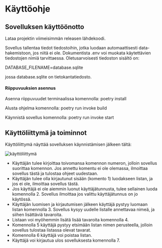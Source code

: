 # Käyttöohje

## Sovelluksen käyttöönotto
Lataa projektin viimeisimmän releasen lähdekoodi.

Sovellus tallentaa tiedot tiedostoihin, jotka luodaan automaattisesti data-hakemistoon, jos niitä ei ole. 
Dokumentista .env voi muokata käytettävien tiedostojen nimiä tarvittaessa. Oletusarvoisesti tiedoston sisältö on:

DATABASE_FILENAME=database.sqlite

jossa database.sqlite on tietokantatiedosto.

#### Riippuvuuksien asennus
Asenna riippuvuudet terminaalissa komennolla: poetry install

Alusta ohjelma komennolla: poetry run invoke build

Käynnistä sovellus komennolla: poetry run invoke start

## Käyttöliittymä ja toiminnot
Käyttöliittymä näyttää sovelluksen käynnistämisen jälkeen tältä:

![käyttöliittymä](https://github.com/irelinna/ohte/assets/101975853/9bf37d64-c2f4-4ba3-b195-d0974c979057)

- Käyttäjän tulee kirjoittaa toivomansa komennon numeron, jolloin sovellus suorittaa komennon. Jos annettu komentu ei ole olemassa, ilmoittaa sovellus tästä ja tulostaa ohjeet uudestaan.
- Käyttäjän tulee olla kirjautunut sisään (komento 1) luodakseen listan, ja jos ei ole, ilmoittaa sovellus tästä. 
- Jos käyttäjä ei ole aiemmin luonut käyttäjätunnusta, tulee sellainen luoda komennolla 2. Sovellus ilmoittaa jos valittu käyttäjätunnus on jo käytössä.
- Käyttäjän luomisen ja kirjautumisen jälkeen käyttäjä pystyy luomaan listan komennolla 3. Sovellus kysyy uudelle listalle annettavaa nimeä, ja siihen lisättäviä tavaroita.
- Listaan voi myöhemmin lisätä lisää tavaroita komennolla 4.
- Komennolla 5 käyttäjä pystyy etsimään listan nimen perusteella, jolloin sovellus tulostaa listassa olevat tavarat.
- Komennolla 6 käyttäjä voi poistaa listan. 
- Käyttäjä voi kirjautua ulos sovelluksesta komennolla 7.

